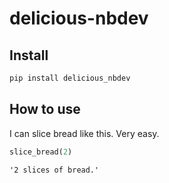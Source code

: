 delicious-nbdev
================

<!-- WARNING: THIS FILE WAS AUTOGENERATED! DO NOT EDIT! -->

## Install

``` sh
pip install delicious_nbdev
```

## How to use

I can slice bread like this. Very easy.

``` python
slice_bread(2)
```

    '2 slices of bread.'
